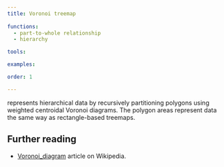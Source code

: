 ```yaml
---
title: Voronoi treemap
  
functions:
  - part-to-whole relationship
  - hierarchy

tools:

examples:

order: 1

---
```


represents hierarchical data by recursively partitioning polygons using weighted centroidal Voronoi diagrams. The polygon areas represent data the same way as rectangle-based treemaps.

## Further reading
- [Voronoi_diagram](https://en.wikipedia.org/wiki/Voronoi_diagram) article on Wikipedia.

<!--more-->

<!-- TODO: Maybe add that voronoi treemap could be 'packed' into different shapes square/rect, circle/ellipse, triangle, pentagon, etc. -->
